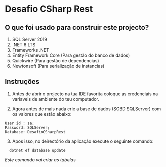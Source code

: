 # Desafio CSharp Rest
## O que foi usado para construir este projecto?
1. SQL Server 2019
2. .NET 6 LTS
3. Frameworks .NET
  1. Entity Framework Core (Para gestão do banco de dados)
  2. Quickwire (Para gestão de dependencias)
  3. Newtonsoft (Para serialização de instancias)
## Instruções

1. Antes de abrir o projecto na tua IDE favorita coloque as credenciais na variaveis de ambiente do teu computador.

2. Agora antes de mais nada crie a base de dados (SGBD SQLServer) com os valores que estão abaixo:
```
User id : sa;
Password: SQLServer;
Database: DesafioCSharpRest
```
3. Apos isso, no deirectório da aplicação execute o seguinte comando:
  ```
    dotnet ef database update
  ```
*Este comando vai criar as tabelas*

